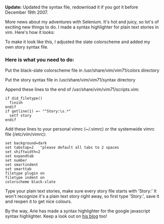 **Update:** Updated the syntax file, redownload it if you got it before December 19th 2007.

More news about my adventures with Selenium. It's hot and juicy, so lot's of exciting new things to
do. I made a syntax highlighter for plain text stories in vim. Here's how it looks:

To make it look like this, I adjusted the slate colorscheme and added my own story syntax file.

### Here is what you need to do:

Put the black-slate colorscheme file in /usr/share/vim/vim71/colors directory

Put the story syntax file in /usr/share/vim/vim71/syntax directory

Append these lines to the end of /usr/share/vim/vim71/scripts.vim:

``` vim
if did_filetype()
  finish
endif
if getline(1) =~ "^Story:\s.*"
  setf story
endif
```

Add these lines to your personal vimrc (~/.vimrc) or the systemwide vimrc file (/etc/vim/vimrc):

``` vim
set background=dark
set tabstop=2   "please default all tabs to 2 spaces
set shiftwidth=2
set expandtab
set number
set smartindent
set smarttab
filetype plugin on
filetype indent on
colorscheme black-slate
```

Type your plain text stories, make sure every story file starts with 'Story:' It won't recognize
it's a plain text story right away, so first type 'Story:', save it and reopen it to get nice
colours.

By the way, Arie has made a syntax highlighter for the google javascript syntax highlighter. Keep a
look out on [his blog](http://ariekanarie.nl/) too!
